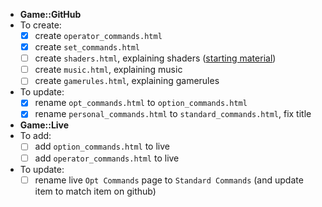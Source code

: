 - **Game::GitHub**
- To create:
  - [x] create `operator_commands.html`
  - [x] create `set_commands.html`
  - [ ] create `shaders.html`, explaining shaders ([starting material](http://forum.toribash.com/showthread.php?t=208366))
  - [ ] create `music.html`, explaining music
  - [ ] create `gamerules.html`, explaining gamerules
- To update:
  - [x] rename `opt_commands.html` to `option_commands.html`
  - [x] rename `personal_commands.html` to `standard_commands.html`, fix title
- **Game::Live**
- To add:
  - [ ] add `option_commands.html` to live
  - [ ] add `operator_commands.html` to live
- To update:
  - [ ] rename live `Opt Commands` page to `Standard Commands` (and update item to match item on github)
